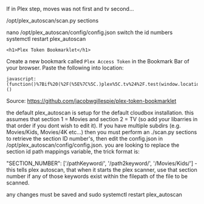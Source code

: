 If in Plex step, moves was not first and tv second...

/opt/plex_autoscan/scan.py sections


nano /opt/plex_autoscan/config/config.json
switch the id numbers
systemctl restart plex_autoscan


    <h1>Plex Token Bookmarklet</h1>

Create a new bookmark called `Plex Access Token` in the Bookmark Bar of your browser. Paste the following into location:
 ```
javascript:(function()%7Bif%20(%2F(%5E%7C%5C.)plex%5C.tv%24%2F.test(window.location.hostname))%20%7Bprompt('Your%20Plex%20token'%2C%20window.PLEXWEB.myPlexAccessToken%7C%7Cwindow.localStorage.myPlexAccessToken)%7D%20else%20%7Balert('Please%20drag%20this%20link%20to%20your%20bookmark%20bar%20and%20click%20it%20when%20using%20the%20Plex%20Web%20App')%3B%7D%7D)()
``` 

Source: https://github.com/jacobwgillespie/plex-token-bookmarklet

the default plex_autoscan is setup for the default cloudbox installation. this assumes that section 1 = Movies and section 2 = TV (so add your libarries in that order if you dont wish to edit it). If you have multiple subdirs (e.g. Movies/Kids, Movies/4K etc...) then you must perform an ./scan.py sections to retrieve the section ID number's, then edit the config.json in /opt/plex_autoscan/config/config.json. you are looking to replace the section id path mappings variable, the trick format is:

"SECTION_NUMBER": ['/pathKeyword/', '/path2keyword/', '/Movies/Kids/'] - this tells plex autoscan, that when it starts the plex scanner, use that section number if any of those keywords exist within the filepath of the file to be scanned.

any changes must be saved and sudo systemctl restart plex_autoscan